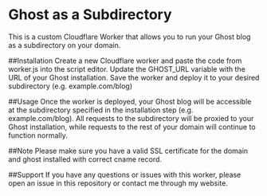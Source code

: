 # Ghost as a Subdirectory
This is a custom Cloudflare Worker that allows you to run your Ghost blog as a subdirectory on your domain.

##Installation
Create a new Cloudflare worker and paste the code from worker.js into the script editor.
Update the GHOST_URL variable with the URL of your Ghost installation.
Save the worker and deploy it to your desired subdirectory (e.g. example.com/blog)

##Usage
Once the worker is deployed, your Ghost blog will be accessible at the subdirectory specified in the installation step (e.g. example.com/blog). All requests to the subdirectory will be proxied to your Ghost installation, while requests to the rest of your domain will continue to function normally.

##Note
Please make sure you have a valid SSL certificate for the domain and ghost installed with correct cname record.

##Support
If you have any questions or issues with this worker, please open an issue in this repository or contact me through my website.
